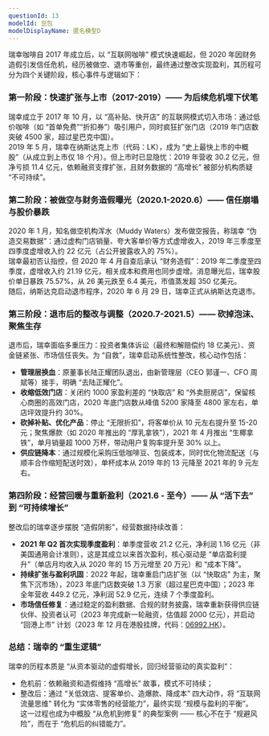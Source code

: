 ```yaml
---
questionId: 13
modelId: 豆包
modelDisplayName: 匿名模型D
---
```

瑞幸咖啡自 2017 年成立后，以 “互联网咖啡” 模式快速崛起，但 2020 年因财务造假引发信任危机，经历被做空、退市等重创，最终通过整改实现盈利，其历程可分为四个关键阶段，核心事件与逻辑如下：

### **第一阶段：快速扩张与上市（2017-2019）—— 为后续危机埋下伏笔**

瑞幸成立于 2017 年 10 月，以 “高补贴、快开店” 的互联网模式切入市场：通过低价咖啡（如 “首单免费”“折扣券”）吸引用户，同时疯狂扩张门店（2019 年门店数突破 4500 家，超过星巴克中国）。  
2019 年 5 月，瑞幸在纳斯达克上市（代码：LK），成为 “史上最快上市的中概股”（从成立到上市仅 18 个月）。但上市时已显隐忧：2019 年营收 30.2 亿元，但净亏损 11.4 亿元，依赖融资支撑扩张，且财务数据的 “高增长” 被部分机构质疑 “不可持续”。

### **第二阶段：被做空与财务造假曝光（2020.1-2020.6）—— 信任崩塌与股价暴跌**

2020 年 1 月，知名做空机构浑水（Muddy Waters）发布做空报告，称瑞幸 “伪造交易数据”：通过虚构门店销量、夸大客单价等方式虚增收入，2019 年三季度至四季度虚增收入约 22 亿元（占公开披露收入的 75%）。  
瑞幸最初否认指控，但 2020 年 4 月自查后承认 “财务造假”：2019 年二季度至四季度，虚增收入约 21.19 亿元，相关成本和费用也同步虚增。消息曝光后，瑞幸股价单日暴跌 75.57%，从 26 美元跌至 6.4 美元，市值蒸发超 350 亿美元。  
随后，纳斯达克启动退市程序，2020 年 6 月 29 日，瑞幸正式从纳斯达克退市。

### **第三阶段：退市后的整改与调整（2020.7-2021.5）—— 砍掉泡沫、聚焦生存**

退市后，瑞幸面临多重压力：投资者集体诉讼（最终和解赔偿约 18 亿美元）、资金链紧张、市场信任丧失。为 “自救”，瑞幸启动系统性整改，核心动作包括：

  

- **管理层换血**：原董事长陆正耀团队退出，由新管理层（CEO 郭谨一、CFO 周斌等）接手，明确 “去陆正耀化”。
- **收缩低效门店**：关闭约 1000 家盈利差的 “快取店” 和 “外卖厨房店”，保留核心商圈的高效门店，2020 年底门店数从峰值 5200 家降至 4800 家左右，单店坪效提升约 30%。
- **砍掉补贴、优化产品**：停止 “无限折扣”，将客单价从 10 元左右提升至 15-20 元；聚焦爆款（如 2020 年推出的 “厚乳拿铁”），2021 年 4 月推出 “生椰拿铁”，单月销量超 1000 万杯，带动用户复购率提升至 30% 以上。
- **供应链降本**：通过规模化采购压低咖啡豆、包装成本，同时优化物流配送（与顺丰合作缩短配送时效），单杯成本从 2019 年的 13 元降至 2021 年的 9 元左右。

### **第四阶段：经营回暖与重新盈利（2021.6 - 至今）—— 从 “活下去” 到 “可持续增长”**

整改后的瑞幸逐步摆脱 “造假阴影”，经营数据持续改善：

  

- **2021 年 Q2 首次实现季度盈利**：单季度营收 21.2 亿元，净利润 1.16 亿元（非美国通用会计准则），这是其成立以来首次盈利，核心驱动是 “单店盈利提升”（单店月均收入从 2020 年的 15 万元增至 20 万元）和 “成本下降”。
- **持续扩张与盈利巩固**：2022 年起，瑞幸重启门店扩张（以 “快取店” 为主，聚焦下沉市场），2023 年底门店数突破 1.3 万家（超过星巴克中国）；2023 年全年营收 449.2 亿元，净利润 52.9 亿元，连续 7 个季度盈利。
- **市场信任修复**：通过稳定的盈利数据、合规的财务披露，瑞幸重新获得供应链伙伴、投资者认可（2023 年完成新一轮融资，估值超 2000 亿元），并启动 “回港上市” 计划（2023 年 12 月在港股挂牌，代码：[06992.HK](https://06992.hk/)）。

### **总结：瑞幸的 “重生逻辑”**

瑞幸的历程本质是 “从资本驱动的虚假增长，回归经营驱动的真实盈利”：

  

- 危机前：依赖融资和造假维持 “高增长” 故事，模式不可持续；
- 整改后：通过 “关低效店、提客单价、造爆款、降成本” 四大动作，将 “互联网流量思维” 转化为 “实体零售的经营能力”，最终实现 “规模与盈利的平衡”。  
    这一过程也成为中概股 “从危机到修复” 的典型案例 —— 核心不在于 “规避风险”，而在于 “危机后的纠错能力”。